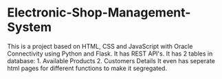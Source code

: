 # Electronic-Shop-Management-System

This is a project based on HTML, CSS and JavaScript with Oracle Connectivity using Python and Flask. 
It has REST API's.
It has 2 tables in database: 1. Available Products
                             2. Customers Details
It even has seperate html pages for different functions to make it segregated.
